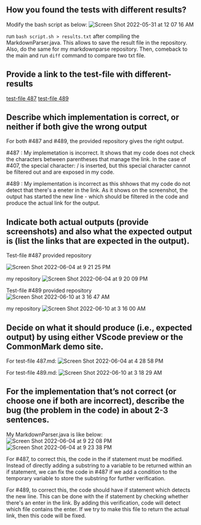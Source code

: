 ## How you found the tests with different results?

Modify the bash script as below:
![Screen Shot 2022-05-31 at 12 07 16 AM](https://user-images.githubusercontent.com/103228431/171113911-fd044259-5df8-4844-955e-fa262130868a.png)

run `bash script.sh > results.txt` after compiling the MarkdownParser.java. This allows to save the result file in the repository. Also, do the same for my markdownparse repository. Then, comeback to the main and run `diff` command to compare two txt file.

## Provide a link to the test-file with different-results
[test-file 487](https://github.com/nidhidhamnani/markdown-parser/blob/main/test-files/487.md)
[test-file 489](https://github.com/nidhidhamnani/markdown-parser/blob/main/test-files/489.md)

## Describe which implementation is correct, or neither if both give the wrong output

For both #487 and #489, the provided repository gives the right output. 

#487 : My implemetation is incorrect. It shows that my code does not check the characters between parentheses that manage the link. In the case of #407, the special character: / is inserted, but this special character cannot be filtered out and are exposed in my code.

#489 : My implementation is incorrect as this shhows that my code do not detect that there's a eneter in the link. As it shows on the screenshot, the output has started the new line - which should be filtered in the code and produce the actual link for the output.

## Indicate both actual outputs (provide screenshots) and also what the expected output is (list the links that are expected in the output).

Test-file #487
provided repository

![Screen Shot 2022-06-04 at 9 21 25 PM](https://user-images.githubusercontent.com/103228431/172034939-7924e9df-8b32-4c33-84b1-bdad11bd0a00.png)

my repository
![Screen Shot 2022-06-04 at 9 20 09 PM](https://user-images.githubusercontent.com/103228431/172034934-38d5f947-3490-4f2b-8c3c-7e79124bb09e.png)

Test-file #489
provided repository
![Screen Shot 2022-06-10 at 3 16 47 AM](https://user-images.githubusercontent.com/103228431/173044882-0d9ae21f-2089-47c1-b14e-564a4024e471.png)

my repository
![Screen Shot 2022-06-10 at 3 16 00 AM](https://user-images.githubusercontent.com/103228431/173044905-34accf9c-6a2e-46e2-aca9-4ab7bb9e6483.png)


## Decide on what it should produce (i.e., expected output) by using either VScode preview or the CommonMark demo site.
For test-file 487.md:
![Screen Shot 2022-06-04 at 4 28 58 PM](https://user-images.githubusercontent.com/103228431/172028728-64ca2780-9271-4d62-a51f-738527827eb5.png)

For test-file 489.md:
![Screen Shot 2022-06-10 at 3 18 29 AM](https://user-images.githubusercontent.com/103228431/173045027-c15b4c20-1f81-40e9-b044-de6e4dfeae0c.png)

## For the implementation that’s not correct (or choose one if both are incorrect), describe the bug (the problem in the code) in about 2-3 sentences. 

My MarkdownParser.java is like below:
![Screen Shot 2022-06-04 at 9 22 08 PM](https://user-images.githubusercontent.com/103228431/172034952-a25e84ef-fa9d-463e-94a0-b9c28377ebef.png)
![Screen Shot 2022-06-04 at 9 23 38 PM](https://user-images.githubusercontent.com/103228431/172034964-0f5985ad-9dba-4b86-b470-b60322878db2.png)

For #487, to correct this, the code in the if statement must be modified. Instead of directly adding a substring to a variable to be returned within an if statement, we can fix the code in #487 if we add a condition to the temporary variable to store the substring for further verification.

For #489, to correct this, the code should have if statement which detects the new line. This can be done with the if statement by checking whether there's an enter in the link. By adding this verification, code will detect which file contains the enter. If we try to make this file to return the actual link, then this code will be fixed. 
